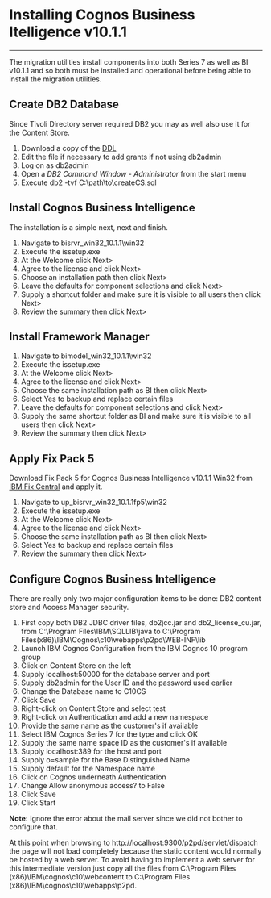 # Installing Cognos Business Itelligence v10.1.1
---
The migration utilities install components into both Series 7 as well as BI v10.1.1 and so both must be installed and operational before being able to install the migration utilities.

## Create DB2 Database
Since Tivoli Directory server required DB2 you may as well also use it for the Content Store. 

1. Download a copy of the [DDL](createCS.sql)
2. Edit the file if necessary to add grants if not using db2admin
3. Log on as db2admin
4. Open a *DB2 Command Window - Administrator* from the start menu
5. Execute db2 -tvf C:\path\to\createCS.sql

## Install Cognos Business Intelligence
The installation is a simple next, next and finish.

1. Navigate to bisrvr_win32_10.1.1\win32
2. Execute the issetup.exe
3. At the Welcome click Next>
4. Agree to the license and click Next>
5. Choose an installation path then click Next>
6. Leave the defaults for component selections and click Next>
7. Supply a shortcut folder and make sure it is visible to all users then click Next>
8. Review the summary then click Next>

## Install Framework Manager

1. Navigate to bimodel_win32_10.1.1\win32
2. Execute the issetup.exe
3. At the Welcome click Next>
4. Agree to the license and click Next>
5. Choose the same installation path as BI then click Next>
6. Select Yes to backup and replace certain files
7. Leave the defaults for component selections and click Next>
8. Supply the same shortcut folder as BI and make sure it is visible to all users then click Next>
9. Review the summary then click Next>

## Apply Fix Pack 5
Download Fix Pack 5 for Cognos Business Intelligence v10.1.1 Win32 from [IBM Fix Central](https://www.ibm.com/support/fixcentral) and apply it.

1. Navigate to up_bisrvr_win32_10.1.1fp5\win32
2. Execute the issetup.exe
3. At the Welcome click Next>
4. Agree to the license and click Next>
5. Choose the same installation path as BI then click Next>
6. Select Yes to backup and replace certain files
7. Review the summary then click Next>

## Configure Cognos Business Intelligence
There are really only two major configuration items to be done: DB2 content store and Access Manager security.

1. First copy both DB2 JDBC driver files, db2jcc.jar and db2_license_cu.jar, from C:\Program Files\IBM\SQLLIB\java to C:\Program Files(x86)\IBM\Cognos\c10\webapps\p2pd\WEB-INF\lib
2. Launch IBM Cognos Configuration from the IBM Cognos 10 program group
3. Click on Content Store on the left
4. Supply localhost:50000 for the database server and port
5. Supply db2admin for the User ID and the password used earlier
6. Change the Database name to C10CS
7. Click Save
8. Right-click on Content Store and select test
9. Right-click on Authentication and add a new namespace
10. Provide the same name as the customer's if available
11. Select IBM Cognos Series 7 for the type and click OK
12. Supply the same name space ID as the customer's if available
13. Supply localhost:389 for the host and port
14. Supply o=sample for the Base Distinguished Name
15. Supply default for the Namespace name
16. Click on Cognos underneath Authentication
17. Change Allow anonymous access? to False
18. Click Save
19. Click Start

**Note:** Ignore the error about the mail server since we did not bother to configure that.

At this point when browsing to http://localhost:9300/p2pd/servlet/dispatch the page will not load completely because the static content would normally be hosted by a web server. To avoid having to implement a web server for this intermediate version just copy all the files from C:\Program Files (x86)\IBM\cognos\c10\webcontent to C:\Program Files (x86)\IBM\cognos\c10\webapps\p2pd.